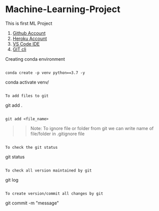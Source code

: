 # Machine-Learning-Project
This is first ML Project

1. [Github Account](https://github.com)
2. [Heroku Account](https://dashboard.heroku.com/login)
3. [VS Code IDE](https://code.visualstudio.com/download)
4. [GIT cli](https://git-scm.com/downloads)

Creating conda environment
``````

conda create -p venv python==3.7 -y
``````

conda activate venv/
``````

To add files to git
``````

git add .
``````

git add <file_name>
``````

>>Note: To ignore file or folder from git we can write name of file/folder in .gitignore file
``````

To check the git status
``````

git status
``````

To check all version maintained by git
``````

git log
``````

To create version/commit all changes by git
``````

git commit -m "message"
``````